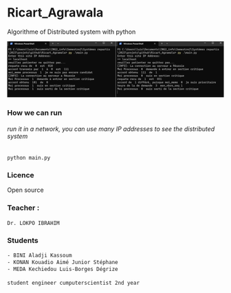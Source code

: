 # Ricart_Agrawala
Algorithme of Distributed system with python

![](./preview.png)

### How we can run
###### run it in a network, you can use many IP addresses to see the distributed system
    python main.py



### Licence
Open source

### Teacher :
    Dr. LOKPO IBRAHIM

### Students
    - BINI Aladji Kassoum
    - KONAN Kouadio Aimé Junior Stéphane
    - MEDA Kechiedou Luis-Borges Dégrize
    
    student engineer cumputerscientist 2nd year 
